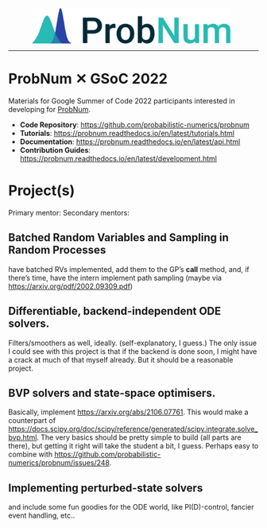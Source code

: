 
<div align="center">
    <a href="https://probnum.readthedocs.io"><img align="center" src="https://raw.githubusercontent.com/probabilistic-numerics/probnum-gsoc2022/main/probnum-logo.png" alt="probabilistic numerics" width="400" style="padding-right: 10px; padding left: 10px;" title="Probabilistic Numerics in Python"/>
    </a>
</div>

---

# ProbNum &#10005; GSoC 2022

Materials for Google Summer of Code 2022 participants interested in developing for [ProbNum](http://probnum.org).


- **Code Repository**: https://github.com/probabilistic-numerics/probnum
- **Tutorials**: https://probnum.readthedocs.io/en/latest/tutorials.html
- **Documentation**: https://probnum.readthedocs.io/en/latest/api.html
- **Contribution Guides**: https://probnum.readthedocs.io/en/latest/development.html


# Project(s)

Primary mentor: 
Secondary mentors: 

## Batched Random Variables and Sampling in Random Processes
have batched RVs implemented, add them to the GP’s __call__ method, and, if there’s time, have the intern implement path sampling (maybe via https://arxiv.org/pdf/2002.09309.pdf)

## Differentiable, backend-independent ODE solvers. 
Filters/smoothers as well, ideally. (self-explanatory, I guess.) The only issue I could see with this project is that if the backend is done soon, I might have a crack at much of that myself already. But it should be a reasonable project.

## BVP solvers and state-space optimisers. 
Basically, implement https://arxiv.org/abs/2106.07761. This would make a counterpart of https://docs.scipy.org/doc/scipy/reference/generated/scipy.integrate.solve_bvp.html. The very basics should be pretty simple to build (all parts are there), but getting it right will take the student a bit, I guess. Perhaps easy to combine with https://github.com/probabilistic-numerics/probnum/issues/248.

## Implementing perturbed-state solvers
and include some fun goodies for the ODE world, like PI(D)-control, fancier event handling, etc..